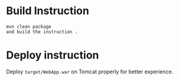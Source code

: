 
# Build Instruction

```
mvn clean package
and build the instruction .
```

# Deploy instruction

Deploy ```target/WebApp.war``` on Tomcat properly for better experience.
